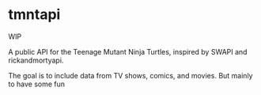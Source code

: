 # tmntapi

WIP

A public API for the Teenage Mutant Ninja Turtles, inspired by SWAPI and rickandmortyapi.

The goal is to include data from TV shows, comics, and movies. But mainly to have some fun
